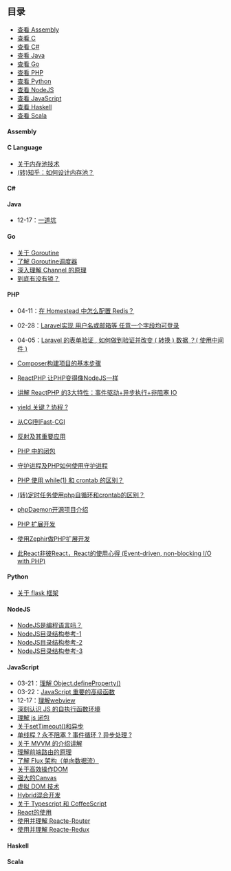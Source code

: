 ## 目录

- [查看 Assembly](#Assembly)
- [查看 C](#C)
- [查看 C#](#CSharp)
- [查看 Java](#Java)
- [查看 Go](#Go)
- [查看 PHP](#PHP)
- [查看 Python](#Python)
- [查看 NodeJS](#NodeJS)
- [查看 JavaScript](#JavaScript)
- [查看 Haskell](#Haskell)
- [查看 Scala](#Scala)


#### <span id="Assembly">Assembly</span>

#### <span id="C">C Language</span>
- [关于内存池技术]()
- [(转)知乎：如何设计内存池？](https://www.zhihu.com/question/25527491)

#### <span id="CSharp">C#</span>

#### <span id="Java">Java</span>

- 12-17：[一道坑](./Java/2018/12-17.md)

#### <span id="Go">Go</span>
- [关于 Goroutine]()
- [了解 Goroutine调度器]()
- [深入理解 Channel 的原理]()
- [到底有没有锁？]()

#### <span id="PHP">PHP</span>

- 04-11：[在 Homestead 中怎么配置 Redis？](./PHP/Laravel/2018/04-11.md)
- 02-28：[Laravel实现 用户名或邮箱等 任意一个字段均可登录](./PHP/Laravel/2018/02-28.md)
- 04-05：[Laravel 的表单验证 , 如何做到验证并改变 ( 转换 ) 数据 ？( 使用中间件 )](./PHP/Laravel/2018/04-05.md)

- [Composer构建项目的基本步骤]()
- [ReactPHP 让PHP变得像NodeJS一样]()
- [讲解 ReactPHP 的3大特性：事件驱动+异步执行+非阻塞 IO]()
- [yield 关键 ? 协程 ?]() 
- [从CGI到Fast-CGI]()
- [反射及其重要应用]()
- [PHP 中的闭包]()
- [守护进程及PHP如何使用守护进程]()
- [PHP 使用 while(1) 和 crontab 的区别？]()
- [(转)定时任务使用php自循环和crontab的区别？](https://www.zhihu.com/question/270451253/answer/354959863)
- [phpDaemon开源项目介绍]()
- [PHP 扩展开发]()
- [使用Zephir做PHP扩展开发]()
- [此React非彼React，React的使用心得 (Event-driven, non-blocking I/O with PHP)]()

#### <span id="Python">Python</span>

- [关于 flask 框架](./Python/2018/01-18.md)

#### <span id="NodeJS">NodeJS</span>
- [NodeJS是编程语言吗？]()
- [NodeJS目录结构参考-1](https://gist.github.com/Lvsi-China/6844decae4fbc3915506298be0d4dd15)
- [NodeJS目录结构参考-2](https://github.com/focusaurus/express_code_structure)
- [NodeJS目录结构参考-3](https://github.com/jifeng/node-app)


#### <span id="JavaScript">JavaScript</span>
- 03-21：[理解 Object.defineProperty()](./JavaScript/2018/03-21.md)
- 03-22：[JavaScript 重要的高级函数](./JavaScript/2018/03-22)
- 12-17：[理解webview](./JavaScript/2018/12-17.md)
- [深刻认识 JS 的自执行函数环境]()
- [理解 js 闭包]()
- [关于setTimeout()和异步]()
- [单线程 ? 永不阻塞 ? 事件循环 ? 异步处理 ?]()
- [关于 MVVM 的介绍讲解]()
- [理解前端路由的原理]()
- [了解 Flux 架构（单向数据流）]()
- [关于高效操作DOM]()
- [强大的Canvas]()
- [虚拟 DOM 技术]()
- [Hybrid混合开发]()
- [关于 Typescript 和 CoffeeScript]()
- [React的使用]()
- [使用并理解 Reacte-Router]()
- [使用并理解 Reacte-Redux]()


#### <span id="Haskell">Haskell</span>


#### <span id="Scala">Scala</span>